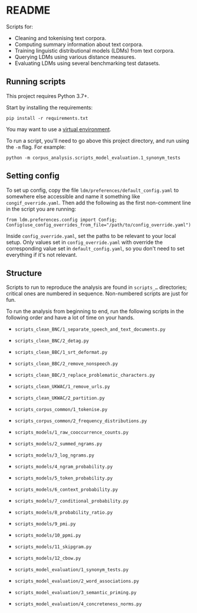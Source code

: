 # README #

Scripts for:

- Cleaning and tokenising text corpora.
- Computing summary information about text corpora.
- Training linguistic distributional models (LDMs) from text corpora.
- Querying LDMs using various distance measures.
- Evaluating LDMs using several benchmarking test datasets.


## Running scripts

This project requires Python 3.7+.

Start by installing the requirements:
```commandline
pip install -r requirements.txt
```
You may want to use a [virtual environment](https://docs.python.org/3/library/venv.html).

To run a script, you'll need to go above this project directory, and run using the `-m` flag.  For example:
```commandline
python -m corpus_analysis.scripts_model_evaluation.1_synonym_tests
```


## Setting config

To set up config, copy the file `ldm/preferences/default_config.yaml` to somewhere else accessible and name it something like `congif_override.yaml`.  Then add the following as the first non-comment line in the script you are running:

    from ldm.preferences.config import Config; Config(use_config_overrides_from_file="/path/to/config_override.yaml")
    
Inside `config_override.yaml`, set the paths to be relevant to your local setup.  Only values set in `config_override.yaml` with override the corresponding value set in `default_config.yaml`, so you don't need to set everything if it's not relevant.


## Structure

Scripts to run to reproduce the analysis are found in `scripts_…` directories; critical ones are numbered in sequence. 
Non-numbered scripts are just for fun.

To run the analysis from beginning to end, run the following scripts in the following order and have a lot of time on your hands.
  
- `scripts_clean_BNC/1_separate_speech_and_text_documents.py`
- `scripts_clean_BNC/2_detag.py`

- `scripts_clean_BBC/1_srt_deformat.py`
- `scripts_clean_BBC/2_remove_nonspeech.py`
- `scripts_clean_BBC/3_replace_problematic_characters.py`
  
- `scripts_clean_UKWAC/1_remove_urls.py`
- `scripts_clean_UKWAC/2_partition.py`

- `scripts_corpus_common/1_tokenise.py`
- `scripts_corpus_common/2_frequency_distributions.py`

- `scripts_models/1_raw_cooccurrence_counts.py`
- `scripts_models/2_summed_ngrams.py`
- `scripts_models/3_log_ngrams.py`
- `scripts_models/4_ngram_probability.py`
- `scripts_models/5_token_probability.py`
- `scripts_models/6_context_probability.py`
- `scripts_models/7_conditional_probability.py`
- `scripts_models/8_probability_ratio.py`
- `scripts_models/9_pmi.py`
- `scripts_models/10_ppmi.py`
- `scripts_models/11_skipgram.py`
- `scripts_models/12_cbow.py`

- `scripts_model_evaluation/1_synonym_tests.py`
- `scripts_model_evaluation/2_word_associations.py`
- `scripts_model_evaluation/3_semantic_priming.py`
- `scripts_model_evaluation/4_concreteness_norms.py`
